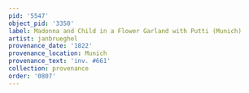 ```yaml
---
pid: '5547'
object_pid: '3350'
label: Madonna and Child in a Flower Garland with Putti (Munich)
artist: janbrueghel
provenance_date: '1822'
provenance_location: Munich
provenance_text: 'inv. #661'
collection: provenance
order: '0807'
---
```

